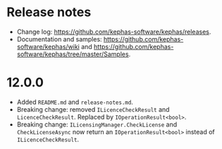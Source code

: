 ﻿# Release notes

* Change log: https://github.com/kephas-software/kephas/releases.
* Documentation and samples: https://github.com/kephas-software/kephas/wiki and https://github.com/kephas-software/kephas/tree/master/Samples.

# 12.0.0

* Added ``README.md`` and ``release-notes.md``.
* Breaking change: removed ``ILicenceCheckResult`` and ``LicenceCheckResult``. Replaced by ``IOperationResult<bool>``. 
* Breaking change: ``ILicensingManager.CheckLicense`` and ``CheckLicenseAsync`` now return an ``IOperationResult<bool>`` instead of ``ILicenceCheckResult``.

